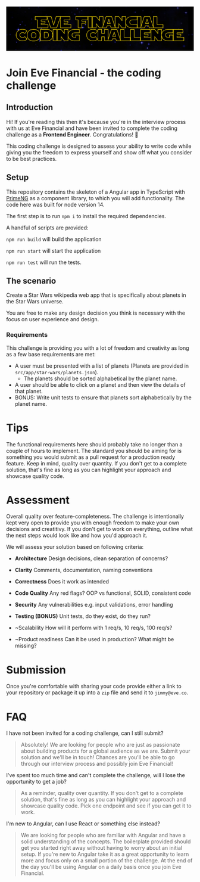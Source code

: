![eve coding challenge banner](docs/banner.png)
# Join Eve Financial - the coding challenge

## Introduction

Hi! If you're reading this then it's because you're in the interview process with us at Eve Financial and have been invited to complete the coding challenge as a **Frontend Engineer**. Congratulations! 🎉

This coding challenge is designed to assess your ability to write code while giving you the freedom to express yourself and show off what you consider to be best practices.

## Setup

This repository contains the skeleton of a Angular app in TypeScript with [PrimeNG](https://www.primefaces.org/primeng/button) as a component library, to which you will add functionality. The code here was built for node version 14.

The first step is to run `npm i` to install the required dependencies.

A handful of scripts are provided:

`npm run build` will build the application

`npm run start` will start the application 

`npm run test` will run the tests.

## The scenario
Create a Star Wars wikipedia web app that is specifically about planets in the Star Wars universe.

You are free to make any design decision you think is necessary with the focus on user experience and design.

### Requirements
This challenge is providing you with a lot of freedom and creativity as long as a few base requirements are met:
- A user must be presented with a list of planets (Planets are provided in `src/app/star-wars/planets.json`).
    - The planets should be sorted alphabetical by the planet name.
- A user should be able to click on a planet and then view the details of that planet.
- BONUS: Write unit tests to ensure that planets sort alphabetically by the planet name.


# Tips

The functional requirements here should probably take no longer than a couple of hours to implement. The standard you should be aiming for is something you would submit as a pull request for a production ready feature. Keep in mind, quality over quantity. If you don't get to a complete solution, that's fine as long as you can highlight your approach and showcase quality code.

# Assessment
Overall quality over feature-completeness. The challenge is intentionally kept very open to provide you with enough freedom to make your own decisions and creatitivy. If you don't get to work on everything, outline what the next steps would look like and how you'd approach it. 

We will assess your solution based on following criteria:

- **Architecture**
Design decisions, clean separation of concerns?

- **Clarity**
Comments, documentation, naming conventions

- **Correctness**
Does it work as intended

- **Code Quality**
Any red flags? OOP vs functional, SOLID, consistent code

- **Security**
Any vulnerabilities e.g. input validations, error handling

- **Testing (BONUS)**
Unit tests, do they exist, do they run?

- ~Scalability
How will it perform with 1 req/s, 10 req/s, 100 req/s? 

- ~Product readiness
Can it be used in production? What might be missing?


# Submission
Once you're comfortable with sharing your code provide either a link to your repository or package it up into a `zip` file and send it to `jimmy@eve.co`.


# FAQ
I have not been invited for a coding challenge, can I still submit?
> Absolutely! We are looking for people who are just as passionate about building products for a global audience as we are. Submit your solution and we'll be in touch! Chances are you'll be able to go through our interview process and possibly join Eve Financial! 

I've spent too much time and can't complete the challenge, will I lose the opportunity to get a job?
> As a reminder, quality over quantity. If you don't get to a complete solution, that's fine as long as you can highlight your approach and showcase quality code. Pick one endpoint and see if you can get it to work.


I'm new to Angular, can I use React or something else instead?
> We are looking for people who are familiar with Angular and have a solid understanding of the concepts. The boilerplate provided should get you started right away without having to worry about an initial setup. If you're new to Angular take it as a great opportunity to learn more and focus only on a small portion of the challenge. At the end of the day you'll be using Angular on a daily basis once you join Eve Financial.



